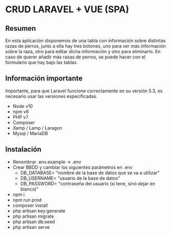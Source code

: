 # CRUD LARAVEL + VUE (SPA)

## Resumen

En esta aplicación disponemos de una tabla con información sobre distintas razas de perros, junto a ella hay tres botones, uno para ver más información sobre la raza, otro para editar dicha información y otro para eliminarlo.
En caso de querer añadir más razas de perros, se puede hacer con el formulario que hay bajo las tablas.

## Información importante

Importante, para que Laravel funcione correctamente en su versión 5.3, es necesario usar las versiones especificadas.

- Node v10
- npm v6
- PHP v7
- Composer
- Xamp / Lamp / Laragon
- Mysql / MariaDB

## Instalación

- Renombrar .env.example -> .env
- Crear BBDD y cambiar los siguientes parámetros en .env
	- DB_DATABASE= "nombre de la base de datos que se va a utilizar"
	- DB_USERNAME= "usuario de la base de datos"
	- DB_PASSWORD= "contraseña del usuario (si tene, sinó dejar en blanco)"
- npm i
- npm run prod
- composer install
- php artisan key:generate
- php artisan migrate
- php artisan db:seed
- php artisan serve

